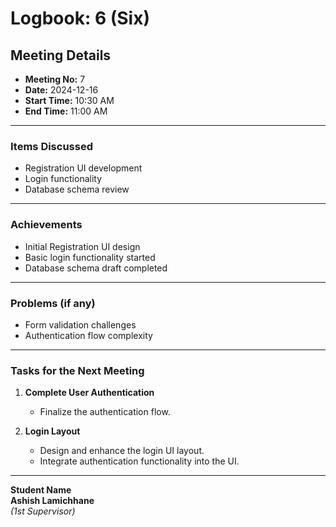 # **Logbook**: 6 (Six)

## **Meeting Details**

- **Meeting No:** 7
- **Date:** 2024-12-16
- **Start Time:** 10:30 AM
- **End Time:** 11:00 AM

---

### **Items Discussed**

- Registration UI development
- Login functionality
- Database schema review

---

### **Achievements**

- Initial Registration UI design
- Basic login functionality started
- Database schema draft completed

---

### **Problems (if any)**

- Form validation challenges
- Authentication flow complexity

---

### **Tasks for the Next Meeting**

1. **Complete User Authentication**

   - Finalize the authentication flow.

2. **Login Layout**
   - Design and enhance the login UI layout.
   - Integrate authentication functionality into the UI.

---

**Student Name**  
**Ashish Lamichhane**  
_(1st Supervisor)_

